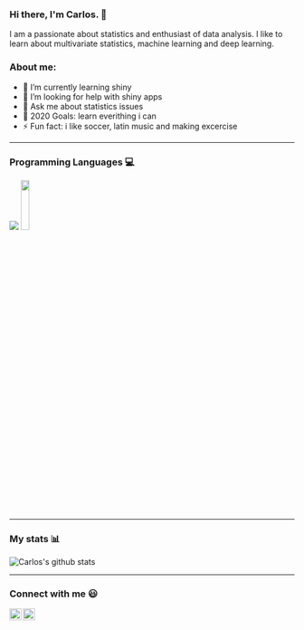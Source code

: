 ### Hi there, I'm Carlos. 👋
I am a passionate about statistics and enthusiast of data analysis. I like to learn about multivariate statistics, machine learning and deep learning.

### About me:
- 🌱 I’m currently learning shiny
- 🤔 I’m looking for help with shiny apps
- 💬 Ask me about statistics issues
- 🥅 2020 Goals: learn everithing i can
- ⚡ Fun fact: i like soccer, latin music and making excercise
---
### Programming Languages 💻
<img src="https://img.icons8.com/color/144/000000/python.png"/>  <img src="https://www.r-project.org/logo/Rlogo.svg"  width="17%" height="15%">

---
### My stats 📊
<!--- 
To visualize stats visit: https://github.com/anuraghazra/github-readme-stats 
--->
![Carlos's github stats](https://github-readme-stats.vercel.app/api?username=carlostorrescubila&show_icons=true)


---
### Connect with me 😃
<a href="https://www.linkedin.com/in/carlos-alfredo-torres-cubilla/">
  <img align="left" alt="Linkedin" width="21px" src="https://firebasestorage.googleapis.com/v0/b/github--images.appspot.com/o/Github%20images%2Flinkedin.svg?alt=media&token=0e662ab8-db11-475a-9c43-18d89bcdfde0" />
</a>
<a href="https://twitter.com/carlos_tc22">
  <img align="left" alt="Twitter" width="21px" src="https://firebasestorage.googleapis.com/v0/b/github--images.appspot.com/o/Github%20images%2Ftwitter.svg?alt=media&token=0e4ffc45-d873-47ee-b08c-9b98b4fe66cf" />
